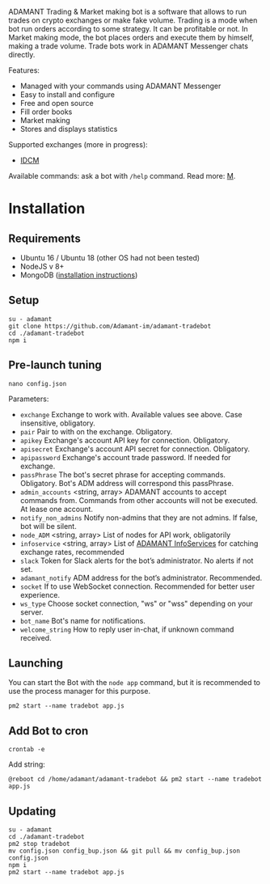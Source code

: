ADAMANT Trading & Market making bot is a software that allows to run trades on crypto exchanges or make fake volume. Trading is a mode when bot run orders according to some strategy. It can be profitable or not.
In Market making mode, the bot places orders and execute them by himself, making a trade volume.
Trade bots work in ADAMANT Messenger chats directly.

Features:

* Managed with your commands using ADAMANT Messenger
* Easy to install and configure
* Free and open source
* Fill order books
* Market making
* Stores and displays statistics

Supported exchanges (more in progress):

* [IDCM](https://idcm.io/invitation/receive?code=LM5510&lang=en)

Available commands: ask a bot with `/help` command. Read more: [M]().

# Installation

## Requirements

* Ubuntu 16 / Ubuntu 18 (other OS had not been tested)
* NodeJS v 8+
* MongoDB ([installation instructions](https://docs.mongodb.com/manual/tutorial/install-mongodb-on-ubuntu/))

## Setup

```
su - adamant
git clone https://github.com/Adamant-im/adamant-tradebot
cd ./adamant-tradebot
npm i
```

## Pre-launch tuning

```
nano config.json
```

Parameters:

* `exchange` <string> Exchange to work with. Available values see above. Case insensitive, obligatory.
* `pair` <string> Pair to with on the exchange. Obligatory.
* `apikey` <string> Exchange's account API key for connection. Obligatory.
* `apisecret` <string> Exchange's account API secret for connection. Obligatory.
* `apipassword` <string> Exchange's account trade password. If needed for exchange.
* `passPhrase` <string> The bot's secret phrase for accepting commands. Obligatory. Bot's ADM address will correspond this passPhrase.
* `admin_accounts` <string, array> ADAMANT accounts to accept commands from. Commands from other accounts will not be executed. At lease one account.
* `notify_non_admins` <boolean> Notify non-admins that they are not admins. If false, bot will be silent.
* `node_ADM` <string, array> List of nodes for API work, obligatorily
* `infoservice` <string, array> List of [ADAMANT InfoServices](https://github.com/Adamant-im/adamant-currencyinfo-services) for catching exchange rates, recommended
* `slack` <string> Token for Slack alerts for the bot’s administrator. No alerts if not set.
* `adamant_notify` <string> ADM address for the bot’s administrator. Recommended.
* `socket` <boolean> If to use WebSocket connection. Recommended for better user experience.
* `ws_type` <string> Choose socket connection, "ws" or "wss" depending on your server.
* `bot_name` <string> Bot's name for notifications.
* `welcome_string` <string> How to reply user in-chat, if unknown command received.

## Launching

You can start the Bot with the `node app` command, but it is recommended to use the process manager for this purpose.

```
pm2 start --name tradebot app.js
```

## Add Bot to cron

```
crontab -e
```

Add string:

```
@reboot cd /home/adamant/adamant-tradebot && pm2 start --name tradebot app.js
```

## Updating

```
su - adamant
cd ./adamant-tradebot
pm2 stop tradebot
mv config.json config_bup.json && git pull && mv config_bup.json config.json
npm i
pm2 start --name tradebot app.js
```
